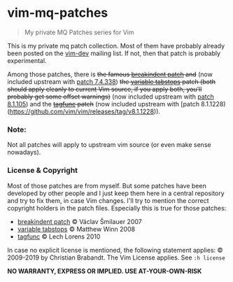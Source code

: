vim-mq-patches
==============

> My private MQ Patches series for Vim

This is my private mq patch collection. Most of them have probably already been posted on the [vim-dev](http://groups.google.com/group/vim_dev) mailing list. If not, then that patch is probably experimental.

Among those patches, there is ~~the famous [breakindent patch](https://github.com/chrisbra/vim-mq-patches/blob/master/breakindent_patch) and~~ (now included upstream with [patch 7.4.338](https://groups.google.com/d/msg/vim_dev/qrhUA-dt7SY/9TtlIVu9r2oJ)) ~~the [variable tabstops](https://github.com/chrisbra/vim-mq-patches/blob/master/var_tabstops) patch (both should apply cleanly to current Vim source, if you apply both, you'll probably get some offset warnings)~~ (now included upstream with [patch 8.1.105](https://github.com/vim/vim/releases/tag/v8.1.0105)) and the ~~[tagfunc](https://github.com/chrisbra/vim-mq-patches/blob/master/tagfunc) patch~~ (now included upstream with [patch 8.1.1228)(https://github.com/vim/vim/releases/tag/v8.1.1228)).

### Note:

Not all patches will apply to upstream vim source (or even make sense nowadays).

### License & Copyright
Most of those patches are from myself. But some patches have been developed by other people and I just keep them here in a central repository and try to fix them, in case Vim changes.
I'll try to mention the correct copyright holders in the patch files. Especially this is true for those patches:
- [breakindent patch](https://github.com/chrisbra/vim-mq-patches/blob/master/breakindent_patch) © Václav Šmilauer 2007
- [variable tabstops](https://github.com/chrisbra/vim-mq-patches/blob/master/var_tabstops) © Matthew Winn 2008
- [tagfunc](https://github.com/chrisbra/vim-mq-patches/blob/master/tagfunc) © Lech Lorens 2010

In case no explicit license is mentioned, the following statement applies:
© 2009-2019 by Christian Brabandt. The Vim License applies. See `:h license`

__NO WARRANTY, EXPRESS OR IMPLIED.  USE AT-YOUR-OWN-RISK__
